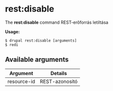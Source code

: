 # rest:disable
The **rest:disable** command REST-erőforrás letiltása

**Usage:**
```
$ drupal rest:disable [arguments] 
$ redi  
```

## Available arguments
Argument | Details
---------|-------------
resource-id | REST-azonosító
